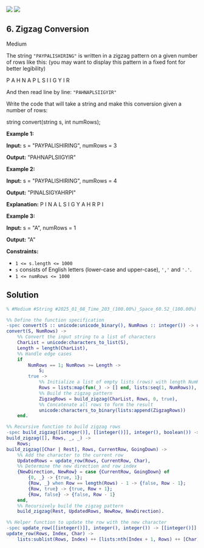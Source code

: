 [![](https://img.shields.io/github/stars/LeetCode-in-Erlang/LeetCode-in-Erlang?label=Stars&style=flat-square)](https://github.com/LeetCode-in-Erlang/LeetCode-in-Erlang)
[![](https://img.shields.io/github/forks/LeetCode-in-Erlang/LeetCode-in-Erlang?label=Fork%20me%20on%20GitHub%20&style=flat-square)](https://github.com/LeetCode-in-Erlang/LeetCode-in-Erlang/fork)

## 6\. Zigzag Conversion

Medium

The string `"PAYPALISHIRING"` is written in a zigzag pattern on a given number of rows like this: (you may want to display this pattern in a fixed font for better legibility)

P A H N A P L S I I G Y I R 

And then read line by line: `"PAHNAPLSIIGYIR"`

Write the code that will take a string and make this conversion given a number of rows:

string convert(string s, int numRows); 

**Example 1:**

**Input:** s = "PAYPALISHIRING", numRows = 3

**Output:** "PAHNAPLSIIGYIR" 

**Example 2:**

**Input:** s = "PAYPALISHIRING", numRows = 4

**Output:** "PINALSIGYAHRPI"

**Explanation:** P I N A L S I G Y A H R P I 

**Example 3:**

**Input:** s = "A", numRows = 1

**Output:** "A" 

**Constraints:**

*   `1 <= s.length <= 1000`
*   `s` consists of English letters (lower-case and upper-case), `','` and `'.'`.
*   `1 <= numRows <= 1000`

## Solution

```erlang
% #Medium #String #2025_01_08_Time_203_(100.00%)_Space_60.52_(100.00%)

%% Define the function specification
-spec convert(S :: unicode:unicode_binary(), NumRows :: integer()) -> unicode:unicode_binary().
convert(S, NumRows) ->
    %% Convert the input string to a list of characters
    CharList = unicode:characters_to_list(S),
    Length = length(CharList),
    %% Handle edge cases
    if
        NumRows == 1; NumRows >= Length ->
            S;
        true ->
            %% Initialize a list of empty lists (rows) with length NumRows
            Rows = lists:map(fun(_) -> [] end, lists:seq(1, NumRows)),
            %% Build the zigzag pattern
            ZigzagRows = build_zigzag(CharList, Rows, 0, true),
            %% Concatenate all rows to form the result
            unicode:characters_to_binary(lists:append(ZigzagRows))
    end.

%% Recursive function to build zigzag rows
-spec build_zigzag([integer()], [[integer()]], integer(), boolean()) -> [[integer()]].
build_zigzag([], Rows, _, _) ->
    Rows;
build_zigzag([Char | Rest], Rows, CurrentRow, GoingDown) ->
    %% Add the character to the current row
    UpdatedRows = update_row(Rows, CurrentRow, Char),
    %% Determine the new direction and row index
    {NewDirection, NewRow} = case {CurrentRow, GoingDown} of
        {0, _} -> {true, 1};
        {Row, _} when Row == length(Rows) - 1 -> {false, Row - 1};
        {Row, true} -> {true, Row + 1};
        {Row, false} -> {false, Row - 1}
    end,
    %% Recursively build the zigzag pattern
    build_zigzag(Rest, UpdatedRows, NewRow, NewDirection).

%% Helper function to update the row with the new character
-spec update_row([[integer()]], integer(), integer()) -> [[integer()]].
update_row(Rows, Index, Char) ->
    lists:sublist(Rows, Index) ++ [lists:nth(Index + 1, Rows) ++ [Char]] ++ lists:nthtail(Index + 1, Rows).
```